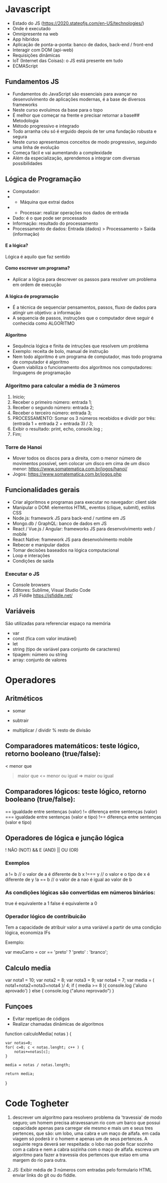 
# Javascript
- Estado do JS (https://2020.stateofjs.com/en-US/technologies/)
- Onde é executado
- Omnipresente na web 
- App híbridos 
- Aplicação de ponta-a-ponta: banco de dados, back-end / front-end
- Interagir com DOM (api-web)
- Requisições dinâmicas
- IoT (Internet das Coisas): o JS está presente em tudo
- ECMAScript

## Fundamentos JS
- Fundamentos do JavaScript são essenciais para avançar no desenvolvimento de aplicações modernas, é a base de diversos frameworks
- Neste curso evoluímos da base para o topo
- É melhor que começar na frente e precisar retornar a base## Metodologia
- Método progressivo e integrado
- Todo arranha céu só é erguido depois de ter uma fundação robusta e segura
- Neste curso apresentamos conceitos de modo progressivo, seguindo uma linha de evolução
- Começa fácil e vai aumentando a complexidade
- Além da especialização, aprendemos a integrar com diversas possibilidades


## Lógica de Programação
- Computador:
- - Máquina que extrai dados
- - Processar: realizar operações nos dados de entrada
- Dado: é o que pode ser processado
- Informação: resultado do processamento
- Processamento de dados: Entrada (dados) > Processamento > Saída (informação)

#### E a lógica?
Lógica é aquilo que faz sentido


#### Como escrever um programa?
- Aplicar a lógica para descrever os passos para resolver um problema em ordem de execução


#### A lógica de programação
- É a técnica de sequenciar pensamentos, passos, fluxo de dados para atingir um objetivo: a informação
- A sequencia de passos, instruções que o computador deve seguir é conhecida como ALGORITMO
#### Algoritmo
- Sequência lógica e finita de intruções que resolvem um problema
- Exemplo: receita de bolo, manual de instrução
- Nem todo algoritmo é um programa de computador, mas todo programa de computador é algoritmo
- Quem viabiliza o funcionamento dos algoritmos nos computadores: linguagens de programação


### Algoritmo para calcular a média de 3 números
1. Inicio;
2. Receber o primeiro número: entrada 1;
3. Receber o segundo número: entrada 2;
4. Receber o terceiro número: entrada 3;
5. PROCESSAMENTO: Somar os 3 números recebidos e dividir por três: (entrada 1 + entrada 2 + entrada 3) / 3;
6. Exibir o resultado: print, echo, console.log ;
7. Fim;


### Torre de Hanoi
- Mover todos os discos para a direita, com o menor número de movimentos possível, sem colocar um disco em cima de um disco menor: https://www.somatematica.com.br/jogos/hanoi/
- Jogos: https://www.somatematica.com.br/jogos.php


## Funcionalidades gerais
- Criar algoritmos e programas para executar no navegador: client side
- Manipular o DOM: elementos HTML, eventos (clique, submit), estilos CSS
- Node.js: framework JS para back-end / runtime em JS 
- Mongo.db / GraphQL: banco de dados em JS
- React / Vue.js / Angular: frameworks JS para desenvolvimento web / mobile
- React Native: framework JS para desenvolvimento mobile
- Rebecer e manipular dados
- Tomar decisões baseados na lógica computacional 
- Loop e interações 
- Condições de saída

### Executar o JS
- Console browsers
- Editores: Sublime, Visual Studio Code
- JS Fiddle https://jsfiddle.net/
## Variáveis
São utilizadas para referenciar espaço na memória

- var
- const (fica com valor imutável)
- let
- string (tipo de variável para conjunto de caracteres)
- tipagem: número ou string
- array: conjunto de valores
# Operadores

## Aritméticos

+ somar
- subtrair 
* multiplicar
/ dividir
% resto de divisão

## Comparadores matemáticos: teste lógico, retorno booleano (true/false):

< menor que
> maior que
<= menor ou igual
=> maior ou igual

## Comparadores lógicos: teste lógico, retorno booleano (true/false):

== igualdade entre sentenças (valor)
!= diferença entre sentenças (valor)
=== igualdade entre sentenças (valor e tipo)
!== diferença entre sentenças (valor e tipo)

## Operadores de lógica e junção lógica 

!   NÃO (NOT)
&&  E (AND)
||  OU (OR)

### Exemplos

a != b // o valor de a é diferente de b
x !=== y // o valor e o tipo de x é diferente de y
!a == b // o valor de a nao é igual ao valor de b 

### As condições lógicas são convertidas em números binários:
true é equivalente a 1
false é equivalente a 0

### Operador lógico de contribuicão 

Tem a capacidade de atribuir valor a uma variável a partir de uma condição lógica, economiza IFs

Exemplo:

var meuCarro = cor == 'preto' ? 'preto' : 'branco';

## Calculo media 

var nota1 = 10;
var nota2 = 8;
var nota3 = 9;
var nota4 = 7;
var media = ( nota1+nota2+nota3+nota4 )/ 4;
if ( media >= 8 ){
    console.log ('aluno aprovado')
} else { 
     console.log ("aluno reprovado")
}

## Funçoes
- Evitar repetiçao de códigos
- Realizar chamadas dinâmicas de algoritmos

function calculoMedia( notas ) {

    var notas=0;
    for( c=0; c < notas.lenght; c++ ) {
        notas+=notas[c];
    }

    media = notas / notas.length;

    return media;
}

# Code Togheter
1. descrever um algoritmo para resolvero problema da 'travessia' de modo seguro; um homem precisa atravessarum rio com um barco que possui capacidade apenas para carregar ele mesmo e mais um e seus tres pertences, que são: um lobo, uma cabra e um maço de alfafa. em cada viagem só poderá ir o homem e apenas um de seus pertences. A seguinte regra deverá ser respeitada: o lobo nao pode ficar sozinho com a cabra e nem a cabra sozinha com o maço de alfafa. escreva um algoritmo para fazer a travessia dos pertences que estao em uma margem do rio para outra.

2. JS: Exibir média de 3 números com entradas pelo formulario HTML
enviar links do git ou do fiddle.